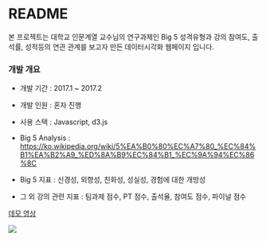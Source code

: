 # README #
본 프로젝트는 대학교 인문계열 교수님의 연구과제인 Big 5 성격유형과 강의 참여도, 출석률, 성적등의 연관 관계를 보고자 만든 데이터시각화 웹페이지 입니다.

### 개발 개요 ###

* 개발 기간 : 2017.1 ~ 2017.2
* 개발 인원 : 혼자 진행
* 사용 스택 : Javascript, d3.js

* Big 5 Analysis : https://ko.wikipedia.org/wiki/5%EA%B0%80%EC%A7%80_%EC%84%B1%EA%B2%A9_%ED%8A%B9%EC%84%B1_%EC%9A%94%EC%86%8C
* Big 5 지표 : 신경성, 외향성, 친화성, 성실성, 경험에 대한 개방성
* 그 외 강의 관련 지표 : 팀과제 점수, PT 점수, 출석율, 참여도 점수, 파이널 점수

[데모 영상](https://github.com/juyoung0/big5analysis/blob/master/video/Big5Analysis%EB%85%B9%ED%99%94.mov)

<img src="{screenshot}"/>
